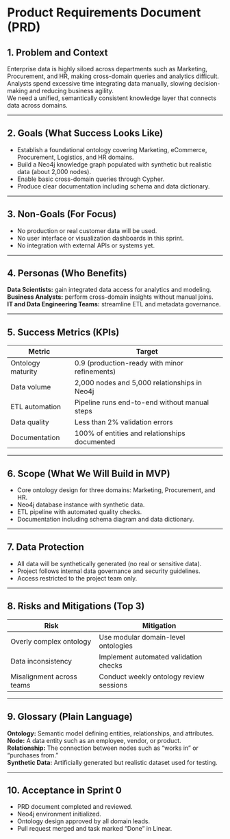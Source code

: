 # Product Requirements Document (PRD)

## 1. Problem and Context
Enterprise data is highly siloed across departments such as Marketing, Procurement, and HR, making cross-domain queries and analytics difficult.  
Analysts spend excessive time integrating data manually, slowing decision-making and reducing business agility.  
We need a unified, semantically consistent knowledge layer that connects data across domains.

---

## 2. Goals (What Success Looks Like)
- Establish a foundational ontology covering Marketing, eCommerce, Procurement, Logistics, and HR domains.  
- Build a Neo4j knowledge graph populated with synthetic but realistic data (about 2,000 nodes).  
- Enable basic cross-domain queries through Cypher.  
- Produce clear documentation including schema and data dictionary.

---

## 3. Non-Goals (For Focus)
- No production or real customer data will be used.  
- No user interface or visualization dashboards in this sprint.  
- No integration with external APIs or systems yet.

---

## 4. Personas (Who Benefits)
**Data Scientists:** gain integrated data access for analytics and modeling.  
**Business Analysts:** perform cross-domain insights without manual joins.  
**IT and Data Engineering Teams:** streamline ETL and metadata governance.

---

## 5. Success Metrics (KPIs)
| Metric | Target |
|--------|--------|
| Ontology maturity | 0.9 (production-ready with minor refinements) |
| Data volume | 2,000 nodes and 5,000 relationships in Neo4j |
| ETL automation | Pipeline runs end-to-end without manual steps |
| Data quality | Less than 2% validation errors |
| Documentation | 100% of entities and relationships documented |

---

## 6. Scope (What We Will Build in MVP)
- Core ontology design for three domains: Marketing, Procurement, and HR.  
- Neo4j database instance with synthetic data.  
- ETL pipeline with automated quality checks.  
- Documentation including schema diagram and data dictionary.

---

## 7. Data Protection
- All data will be synthetically generated (no real or sensitive data).  
- Project follows internal data governance and security guidelines.  
- Access restricted to the project team only.

---

## 8. Risks and Mitigations (Top 3)
| Risk | Mitigation |
|------|-------------|
| Overly complex ontology | Use modular domain-level ontologies |
| Data inconsistency | Implement automated validation checks |
| Misalignment across teams | Conduct weekly ontology review sessions |

---

## 9. Glossary (Plain Language)
**Ontology:** Semantic model defining entities, relationships, and attributes.  
**Node:** A data entity such as an employee, vendor, or product.  
**Relationship:** The connection between nodes such as “works in” or “purchases from.”  
**Synthetic Data:** Artificially generated but realistic dataset used for testing.

---

## 10. Acceptance in Sprint 0
- PRD document completed and reviewed.  
- Neo4j environment initialized.  
- Ontology design approved by all domain leads.  
- Pull request merged and task marked “Done” in Linear.
